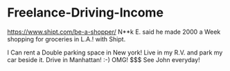 # Freelance-Driving-Income
https://www.shipt.com/be-a-shopper/  N**k E. said he made 2000 a Week shopping for groceries in L.A.! with Shipt.

I Can rent a Double parking space in New york! Live in my R.V. and park my car beside it. Drive in Manhattan! :-) OMG! $$$ See John everyday!
